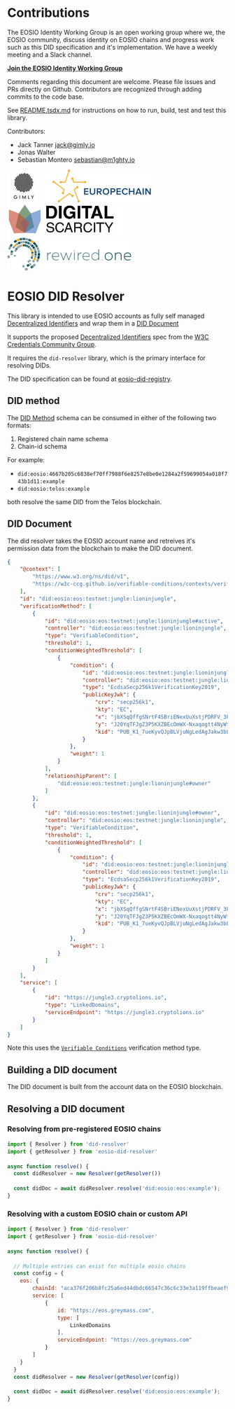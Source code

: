 # Contributions

The EOSIO Identity Working Group is an open working group where we, the EOSIO community, discuss identity on EOSIO chains and progress work such as this DID specification and it's implementation. We have a weekly meeting and a Slack channel.

**[Join the EOSIO Identity Working Group](https://www.gimly.io/eosio-identity)**

Comments regarding this document are welcome. Please file issues and PRs directly on Github. Contributors are recognized through adding commits to the code base.

See [README.tsdx.md](./README.tsdx.md) for instructions on how to run, build, test and test this library.

Contributors:
- Jack Tanner <jack@gimly.io>
- Jonas Walter
- Sebastian Montero <sebastian@m1ghty.io>

<!-- Make sure images have 75 pixel height -->
[![Gimly](./assets/gimly.jpg)](https://gimly.io)
![](./assets/filler.png)
[![Europechain](./assets/europechain.png)](https://europechain.io)
![](./assets/filler.png)
[![Digital Scarcity](./assets/digital-scarcity.jpeg)](https://digitalscarcity.io)
![](./assets/filler.png)
[![rewired.one](./assets/rewired.png)](https://www.rewired.one)

# EOSIO DID Resolver

This library is intended to use EOSIO accounts as fully self managed [Decentralized Identifiers](https://w3c-ccg.github.io/did-spec/#decentralized-identifiers-dids) and wrap them in a [DID Document](https://w3c-ccg.github.io/did-spec/#did-documents)

It supports the proposed [Decentralized Identifiers](https://w3c-ccg.github.io/did-spec/) spec from the [W3C Credentials Community Group](https://w3c-ccg.github.io).

It requires the `did-resolver` library, which is the primary interface for resolving DIDs.

The DID specification can be found at [eosio-did-registry](https://github.com/Gimly-Blockchain/eosio-did-spec).

## DID method

The [DID Method](https://w3c.github.io/did-core/#methods) schema can be consumed in either of the following two formats:
1. Registered chain name schema
2. Chain-id schema

For example:
- `did:eosio:4667b205c6838ef70ff7988f6e8257e8be0e1284a2f59699054a018f743b1d11:example`
- `did:eosio:telos:example`

both resolve the same DID from the Telos blockchain.

## DID Document

The did resolver takes the EOSIO account name and retreives it's permission data from the blockchain to make the DID document.

```json
{
    "@context": [
        "https://www.w3.org/ns/did/v1",
        "https://w3c-ccg.github.io/verifiable-conditions/contexts/verifiable-conditions-2021-v1.json"
    ],
    "id": "did:eosio:eos:testnet:jungle:lioninjungle",
    "verificationMethod": [
        {
            "id": "did:eosio:eos:testnet:jungle:lioninjungle#active",
            "controller": "did:eosio:eos:testnet:jungle:lioninjungle",
            "type": "VerifiableCondition",
            "threshold": 1,
            "conditionWeightedThreshold": [
                {
                    "condition": {
                        "id": "did:eosio:eos:testnet:jungle:lioninjungle#active-0",
                        "controller": "did:eosio:eos:testnet:jungle:lioninjungle",
                        "type": "EcdsaSecp256k1VerificationKey2019",
                        "publicKeyJwk": {
                            "crv": "secp256k1",
                            "kty": "EC",
                            "x": "jbXSqQffgSNrtF4SBriENexUuXstjPDRFV_3PRCFU7o",
                            "y": "J20YqTFJgZ3P5KXZBEcOmWX-Nxaqogtt4NyWtvx8Ryk",
                            "kid": "PUB_K1_7ueKyvQJpBLVjuNgLedAgJakw3bLyd4GBx1N4jXswpBhE5SbJK"
                        }
                    },
                    "weight": 1
                }
            ],
            "relationshipParent": [
                "did:eosio:eos:testnet:jungle:lioninjungle#owner"
            ]
        },
        {
            "id": "did:eosio:eos:testnet:jungle:lioninjungle#owner",
            "controller": "did:eosio:eos:testnet:jungle:lioninjungle",
            "type": "VerifiableCondition",
            "threshold": 1,
            "conditionWeightedThreshold": [
                {
                    "condition": {
                        "id": "did:eosio:eos:testnet:jungle:lioninjungle#owner-0",
                        "controller": "did:eosio:eos:testnet:jungle:lioninjungle",
                        "type": "EcdsaSecp256k1VerificationKey2019",
                        "publicKeyJwk": {
                            "crv": "secp256k1",
                            "kty": "EC",
                            "x": "jbXSqQffgSNrtF4SBriENexUuXstjPDRFV_3PRCFU7o",
                            "y": "J20YqTFJgZ3P5KXZBEcOmWX-Nxaqogtt4NyWtvx8Ryk",
                            "kid": "PUB_K1_7ueKyvQJpBLVjuNgLedAgJakw3bLyd4GBx1N4jXswpBhE5SbJK"
                        }
                    },
                    "weight": 1
                }
            ]
        }
    ],
    "service": [
        {
            "id": "https://jungle3.cryptolions.io",
            "type": "LinkedDomains",
            "serviceEndpoint": "https://jungle3.cryptolions.io"
        }
    ]
}
```

Note this uses the [`Verifiable Conditions`](https://github.com/Gimly-Blockchain/verifiable-conditions) verification method type.

## Building a DID document

The DID document is built from the account data on the EOSIO blockchain.

## Resolving a DID document

### Resolving from pre-registered EOSIO chains

```javascript
import { Resolver } from 'did-resolver'
import { getResolver } from 'eosio-did-resolver'

async function resolve() {
  const didResolver = new Resolver(getResolver())

  const didDoc = await didResolver.resolve('did:eosio:eos:example');
}
```

### Resolving with a custom EOSIO chain or custom API

```javascript
import { Resolver } from 'did-resolver'
import { getResolver } from 'eosio-did-resolver'

async function resolve() {

  // Multiple entries can exist for multiple eosio chains
  const config = {
    eos: {
        chainId: "aca376f206b8fc25a6ed44dbdc66547c36c6c33e3a119ffbeaef943642f0e906",
        service: [
            {
                id: "https://eos.greymass.com",
                type: [
                    LinkedDomains
                ],
                serviceEndpoint: "https://eos.greymass.com"
            }
        ]
    }
  }
  const didResolver = new Resolver(getResolver(config))

  const didDoc = await didResolver.resolve('did:eosio:eos:example');
}
```